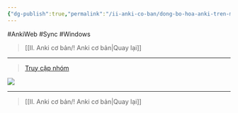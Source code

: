 ```yaml
---
{"dg-publish":true,"permalink":"/ii-anki-co-ban/dong-bo-hoa-anki-tren-may-tinh/","noteIcon":""}
---
```


#AnkiWeb #Sync #Windows 

> [[II. Anki cơ bản/! Anki cơ bản\|Quay lại]]

___
> [Truy cập nhóm](https://www.facebook.com/100006970567626/videos/1312090109715612/)


![](https://www.youtube.com/embed/xLIu2s0stXI)

___

> [[II. Anki cơ bản/! Anki cơ bản\|Quay lại]]


